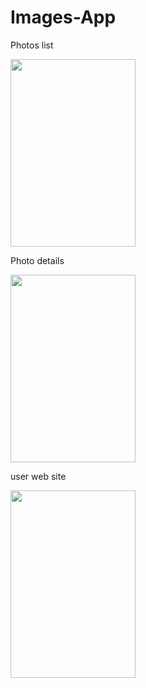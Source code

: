 # Images-App

<p>Photos list</p>
<img src="https://firebasestorage.googleapis.com/v0/b/imageapp-8e8c4.appspot.com/o/Simulator%20Screen%20Shot%20-%20iPhone%2011%20-%202020-11-29%20at%2019.09.15.png?alt=media&token=5f54ff08-c98c-4f2f-94ab-3b03525a1559" width= "200" height = "300"/>
<p>Photo details</p>
<img src="https://firebasestorage.googleapis.com/v0/b/imageapp-8e8c4.appspot.com/o/Simulator%20Screen%20Shot%20-%20iPhone%2011%20-%202020-11-29%20at%2019.09.25.png?alt=media&token=124b8d99-2a23-4012-ba09-d777fbd34785" width= "200" height = "300"/>
<p>user web site</p>
<img src="https://firebasestorage.googleapis.com/v0/b/imageapp-8e8c4.appspot.com/o/Simulator%20Screen%20Shot%20-%20iPhone%2011%20-%202020-11-29%20at%2019.09.34.png?alt=media&token=e6024176-bc5b-4fcc-9dfb-e4bf93f6b3b8" width= "200" height = "300"/>

